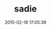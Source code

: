 ---
layout: post
title:  "sadie"
repo:   "FredAtLandMetrics/sadie"
date:   2015-02-18 17:05:39
gemurl: http://landmetrics.com/projects/sadie
---